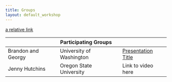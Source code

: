 ```yaml
---
title: Groups
layout: default_workshop
---
```

[a relative link](workshop_groups/brandon.md)

<table>
    <thead>
            <th colspan="3">Participating Groups</th>
    </thead>
    <tbody>
        <tr>
            <td>Brandon and Georgy</td>
            <td>University of Washington</td>
            <td><a href="https://bpm5026.github.io/SeaIceWorkshop/workshop_groups/brandon.html">Presentation Title</a></td>        
        </tr>
            <td>Jenny Hutchins</td>
            <td>Oregon State University</td>
            <td>Link to video here</td>
    </tbody>
</table>
